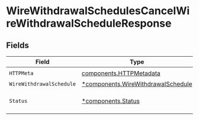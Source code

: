 # WireWithdrawalSchedulesCancelWireWithdrawalScheduleResponse


## Fields

| Field                                                                                   | Type                                                                                    | Required                                                                                | Description                                                                             |
| --------------------------------------------------------------------------------------- | --------------------------------------------------------------------------------------- | --------------------------------------------------------------------------------------- | --------------------------------------------------------------------------------------- |
| `HTTPMeta`                                                                              | [components.HTTPMetadata](../../models/components/httpmetadata.md)                      | :heavy_check_mark:                                                                      | N/A                                                                                     |
| `WireWithdrawalSchedule`                                                                | [*components.WireWithdrawalSchedule](../../models/components/wirewithdrawalschedule.md) | :heavy_minus_sign:                                                                      | OK                                                                                      |
| `Status`                                                                                | [*components.Status](../../models/components/status.md)                                 | :heavy_minus_sign:                                                                      | INVALID_ARGUMENT: The request has an invalid argument.                                  |